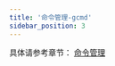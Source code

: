 ```yaml
---
title: '命令管理-gcmd'
sidebar_position: 3
---
```


具体请参考章节： [命令管理](output/goframe-v2.1-md/核心组件-重点/命令管理)